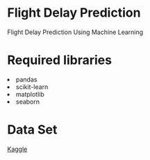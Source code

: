 # Flight Delay Prediction
Flight Delay Prediction Using Machine Learning

# Required libraries
<li>pandas</li>
<li>scikit-learn</li>
<li>matplotlib</li>
<li>seaborn</li>


# Data Set
<a href="https://www.kaggle.com/datasets/ioanagheorghiu/historical-flight-and-weather-data/data">Kaggle</a>






